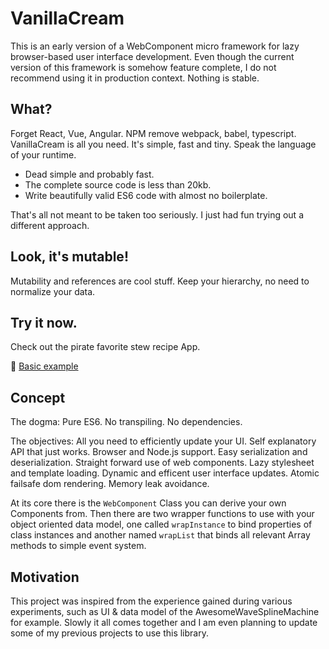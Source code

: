 # VanillaCream
This is an early version of a WebComponent micro framework for lazy browser-based user interface development. Even though the current version of this framework is somehow feature complete, I do not recommend using it in production context. Nothing is stable.

## What?
Forget React, Vue, Angular. NPM remove webpack, babel, typescript. VanillaCream is all you need. It's simple, fast and tiny. Speak the language of your runtime.

* Dead simple and probably fast.
* The complete source code is less than 20kb.
* Write beautifully valid ES6 code with almost no boilerplate.

That's all not meant to be taken too seriously. I just had fun trying out a different approach.

## Look, it's mutable!
Mutability and references are cool stuff. Keep your hierarchy, no need to normalize your data.

## Try it now.
Check out the pirate favorite stew recipe App.

🚀 [Basic example](https://rnd7.github.io/VanillaCream/src/examples/index.html)

## Concept

The dogma: Pure ES6. No transpiling. No dependencies. 

The objectives: All you need to efficiently update your UI. Self explanatory API that just works. Browser and Node.js support. Easy serialization and deserialization. Straight forward use of web components. Lazy stylesheet and template loading. Dynamic and efficent user interface updates. Atomic failsafe dom rendering. Memory leak avoidance. 

At its core there is the `WebComponent` Class you can derive your own Components from. Then there are two wrapper functions to use with your object oriented data model, one called `wrapInstance` to bind properties of class instances and another named `wrapList` that binds all relevant Array methods to simple event system.

## Motivation

This project was inspired from the experience gained during various experiments, such as UI & data model of the AwesomeWaveSplineMachine for example. Slowly it all comes together and I am even planning to update some of my previous projects to use this library.